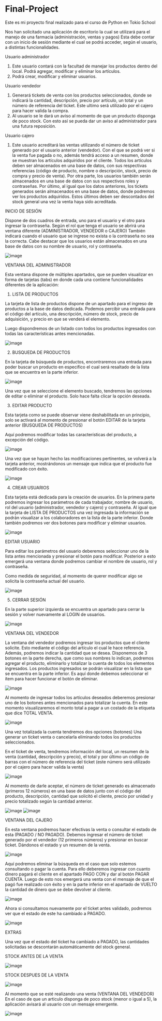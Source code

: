 # Final-Project
Este es mi proyecto final realizado para el curso de Python en Tokio School

Nos han solicitado una aplicación de escritorio la cual se utilizará para el manejo de una farmacia (administración, ventas y pagos) Esta debe contar con un inicio de sesión mediante el cual se podrá acceder, según el usuario, a distintas funcionalidades.

Usuario administrador

1.	Este usuario contará con la facultad de manejar los productos dentro del local. Podrá agregar, modificar y eliminar los artículos.
2.	Podrá crear, modificar y eliminar usuarios.

Usuario vendedor

1.	Generará tickets de venta con los productos seleccionados, donde se indicará la cantidad, descripción, precio por artículo, un total y un número de referencia del ticket. Este ultimo será utilizado por el cajero para hacer valida la compra. 
2.	Al usuario se le dará un aviso al momento de que un producto disponga de poco stock. Con esto así se pueda dar un aviso al administrador para una futura reposición. 

Usuario cajero
  
1. Este usuario acreditará las ventas utilizando el número de ticket generado por el usuario anterior (vendedor). Con el que se podrá ver si la venta fue pagada o no, además tendrá acceso a un resumen, donde se muestran los artículos adquiridos por el cliente. 
Todos los artículos deben ser almacenados en una base de datos, con sus respectivas referencias (código de producto, nombre o descripción, stock, precio de compra y precio de venta).
Por otra parte, los usuarios también serán almacenados en una base de datos con sus respectivos roles y contraseñas.
Por último, al igual que los datos anteriores, los tickets generados serán almacenados en una base de datos, donde podremos ver los productos adquiridos. Estos últimos deben ser descontados del stock general una vez la venta haya sido acreditada.



INICIO DE SESIÓN

Dispone de dos cuadros de entrada, uno para el usuario y el otro para ingresar la contraseña.  Según el rol que tenga el usuario se abrirá una ventana diferente (ADMINISTRADOR, VENDEDOR o CAJERO)
También indicará cuando el usuario que se ingrese no exista o la contraseña no sea la correcta. 
Cabe destacar que los usuarios están almacenados en una base de datos con su nombre de usuario, rol y contraseña.

![image](https://user-images.githubusercontent.com/108106098/175749265-5b877d69-d1fb-48a5-b298-b7fbbcd4b9d7.png)


VENTANA DEL ADMINISTRADOR

Esta ventana dispone de múltiples apartados, que se pueden visualizar en forma de tarjetas (tabs) en donde cada una contiene funcionalidades diferentes de la aplicación:

1.	LISTA DE PRODUCTOS

La tarjeta de lista de productos dispone de un apartado para el ingreso de productos a la base de datos dedicada. Podemos percibir una entrada para el código del artículo, una descripción, número de stock, precio de adquisición, y precio en que se venderá el elemento.  

Luego dispondremos de un listado con todos los productos ingresados con todas las características antes mencionadas.


![image](https://user-images.githubusercontent.com/108106098/175749443-4a31c1e0-84fc-4e32-a36b-9127d15f41e9.png)

2.	BUSQUEDA DE PRODUCTOS

En la tarjeta de búsqueda de productos, encontraremos una entrada para poder buscar un producto en especifico el cual será resaltado de la lista que se encuentra en la parte inferior. 

![image](https://user-images.githubusercontent.com/108106098/175749468-299b42d9-9eb2-4cf2-a9b9-3bab9383d517.png)

Una vez que se seleccione el elemento buscado, tendremos las opciones de editar o eliminar el producto. Solo hace falta clicar la opción deseada.

3.	EDITAR PRODUCTO

Esta tarjeta como se puede observar viene deshabilitada en un principio, solo se activará al momento de presionar el botón EDITAR de la tarjeta anterior (BUSQUEDA DE PRODUCTOS)

Aquí podremos modificar todas las características del producto, a excepción del código. 

![image](https://user-images.githubusercontent.com/108106098/175749495-2afe1c46-abd2-429c-9da5-16b236fd02fe.png)

Una vez que se hayan hecho las modificaciones pertinentes, se volverá a la tarjeta anterior, mostrándonos un mensaje que indica que el producto fue modificado con éxito.

![image](https://user-images.githubusercontent.com/108106098/175749506-a738cc60-15a0-4442-8686-eb279ff90ff1.png)

4.	CREAR USUARIOS

Esta tarjeta está dedicada para la creación de usuarios. En la primera parte podremos ingresar los parámetros de cada trabajador, nombre de usuario, rol del usuario (administrador, vendedor y cajero) y contraseña. Al igual que la tarjeta de LISTA DE PRODUCTOS una vez ingresada la información se podrán visualizar a los colaboradores en la lista de la parte inferior. Donde también podremos ver dos botones para modificar y eliminar usuarios.

![image](https://user-images.githubusercontent.com/108106098/175749537-7295b740-e266-4dbf-857a-6b0e517e1d5b.png)

EDITAR USUARIO

Para editar los parámetros del usuario deberemos seleccionar uno de la lista antes mencionada y presionar el botón para modificar. Posterior a esto emergerá una ventana donde podremos cambiar el nombre de usuario, rol y contraseña. 

Como medida de seguridad, al momento de querer modificar algo se solicita la contraseña actual del usuario.

![image](https://user-images.githubusercontent.com/108106098/175749563-7daba132-6951-451e-bc2b-2e958edd7555.png)

5.	CERRAR SESIÓN

En la parte superior izquierda se encuentra un apartado para cerrar la sesión y volver nuevamente al LOGIN de usuarios.

![image](https://user-images.githubusercontent.com/108106098/175749583-45bf1398-491f-4dc4-b874-78fad74b743a.png)

VENTANA DEL VENDEDOR

La ventana del vendedor podremos ingresar los productos que el cliente solicite. Esto mediante el código del artículo el cual le hace referencia. Además, podremos indicar la cantidad que se desea.
Disponemos de 3 botones en la parte derecha, que como sus nombres lo indican, podremos agregar el producto, eliminarlo y totalizar la cuenta de todos los elementos ingresados. 
Los productos ingresados se podrán visualizar en la lista que se encuentra en la parte inferior. Es aquí donde debemos seleccionar el ítem para hacer funcionar el botón de eliminar.

![image](https://user-images.githubusercontent.com/108106098/175749594-9bf95f52-ddb9-458b-9fb8-174d603d39d3.png)

Al momento de ingresar todos los artículos deseados deberemos presionar uno de los botones antes mencionados para totalizar la cuenta. En este momento visualizaremos el monto total a pagar a un costado de la etiqueta que dice TOTAL VENTA.

![image](https://user-images.githubusercontent.com/108106098/175749603-1685445e-4505-407f-8887-43dafadef2cf.png)

Una vez totalizada la cuenta tendremos dos opciones (botones) Una generar un ticket	venta o cancelarla eliminando todos los productos seleccionados.

En el ticket de venta, tendremos información del local, un resumen de la venta (cantidad, 	descripción y precio), el total y por último un código de barras con el número de referencia 	del ticket (este número será utilizado por el cajero para hacer valida la venta)

![image](https://user-images.githubusercontent.com/108106098/175749623-01cf6455-3ad1-40b1-8d90-57de55e11687.png)

Al momento de darle aceptar, el número de ticket generado es almacenado (primeros 12 números) en una base de datos junto con el código del producto, descripción, cantidad que solicitó el cliente, precio por unidad y precio totalizado según la cantidad anterior. 

![image](https://user-images.githubusercontent.com/108106098/175749651-bd6dc77d-1afd-43c0-9efe-0d182039124a.png)
![image](https://user-images.githubusercontent.com/108106098/175749659-38bc8b7c-0939-4d23-ac83-bcb8b54b036a.png)

VENTANA DEL CAJERO

En esta ventana podremos hacer efectivas la venta o consultar el estado de esta (PAGADO / NO PAGADO). Debemos ingresar el número de ticket generado por el vendedor (12 primeros números) y presionar en buscar ticket. Dándonos el estado y un resumen de la venta. 

![image](https://user-images.githubusercontent.com/108106098/175749696-a3f767aa-31c0-4140-ae4f-530853baa5bb.png)

Aquí podremos eliminar la búsqueda en el caso que solo estemos consultando o pagar la cuenta. Para ello deberemos ingresar con cuanto dinero pagará el cliente en el apartado PAGO CON y dar al botón PAGAR CUENTA. Luego de esto nos emergerá una venta con el mensaje de que el pagó fue realizado con éxito y en la parte inferior en el apartado de VUELTO la cantidad de dinero que se debe devolver al cliente.

![image](https://user-images.githubusercontent.com/108106098/175749706-026c13ce-6ca8-4880-88b6-a1459638cc0a.png)

Ahora si consultamos nuevamente por el ticket antes validado, podremos ver que el estado de este ha cambiado a PAGADO.

![image](https://user-images.githubusercontent.com/108106098/175749714-2fb1c1ac-730a-4145-956a-86a9a5b77b22.png)

EXTRAS

Una vez que el estado del ticket ha cambiado a PAGADO, las cantidades solicitadas se descontarán automáticamente del stock general.

STOCK ANTES DE LA VENTA

![image](https://user-images.githubusercontent.com/108106098/175749741-f02c28b3-67ca-4c18-b7bb-1133e4c6d599.png)

STOCK DESPUES DE LA VENTA

![image](https://user-images.githubusercontent.com/108106098/175749748-f908742e-3024-4782-9602-08fc93c7dfb9.png)

Al momento que se esté realizando una venta (VENTANA DEL VENDEDOR) En el caso de que un articulo disponga de poco stock (menor o igual a 5), la aplicación avisará al usuario con un mensaje emergente. 

![image](https://user-images.githubusercontent.com/108106098/175749765-5e3f95f2-c926-4f9d-9cb8-e3c6ebdcca14.png)

















